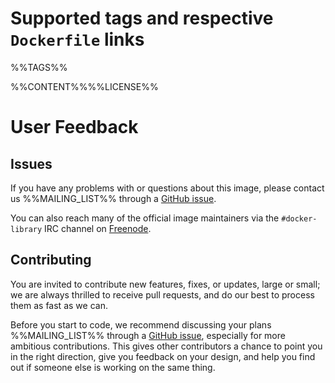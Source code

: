 # Supported tags and respective `Dockerfile` links

%%TAGS%%

%%CONTENT%%%%LICENSE%%

# User Feedback

## Issues

If you have any problems with or questions about this image, please contact us
%%MAILING_LIST%% through a [GitHub issue](%%REPO%%/issues).

You can also reach many of the official image maintainers via the
`#docker-library` IRC channel on [Freenode](https://freenode.net).

## Contributing

You are invited to contribute new features, fixes, or updates, large or small;
we are always thrilled to receive pull requests, and do our best to process them
as fast as we can.

Before you start to code, we recommend discussing your plans %%MAILING_LIST%%
through a [GitHub issue](%%REPO%%/issues), especially for more ambitious
contributions. This gives other contributors a chance to point you in the right
direction, give you feedback on your design, and help you find out if someone
else is working on the same thing.
